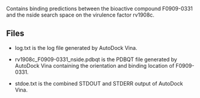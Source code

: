 Contains binding predictions between the bioactive compound F0909-0331 and the nside search space on the virulence factor rv1908c.

## Files

- log.txt is the log file generated by AutoDock Vina.

- rv1908c_F0909-0331_nside.pdbqt is the PDBQT file generated by AutoDock Vina containing the orientation and binding location of F0909-0331.

- stdoe.txt is the combined STDOUT and STDERR output of AutoDock Vina.


